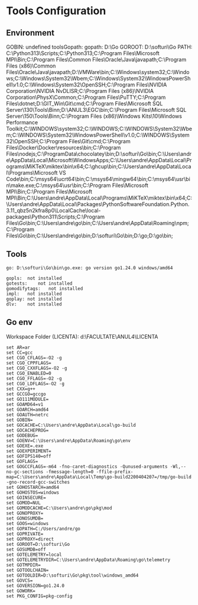 # Tools Configuration

## Environment

GOBIN: undefined
toolsGopath:
gopath: D:\Go
GOROOT: D:\softuri\Go
PATH: C:\Python313\Scripts\;C:\Python313\;C:\Program Files\Microsoft MPI\Bin\;C:\Program Files\Common Files\Oracle\Java\javapath;C:\Program Files (x86)\Common Files\Oracle\Java\javapath;D:\VMWare\bin\;C:\Windows\system32;C:\Windows;C:\Windows\System32\Wbem;C:\Windows\System32\WindowsPowerShell\v1.0\;C:\Windows\System32\OpenSSH\;C:\Program Files\NVIDIA Corporation\NVIDIA NvDLISR;C:\Program Files (x86)\NVIDIA Corporation\PhysX\Common;C:\Program Files\PuTTY\;C:\Program Files\dotnet\;D:\GIT_Win\Git\cmd;C:\Program Files\Microsoft SQL Server\130\Tools\Binn\;D:\ANUL3\EGC\bin;C:\Program Files\Microsoft SQL Server\150\Tools\Binn\;C:\Program Files (x86)\Windows Kits\10\Windows Performance Toolkit\;C:\WINDOWS\system32;C:\WINDOWS;C:\WINDOWS\System32\Wbem;C:\WINDOWS\System32\WindowsPowerShell\v1.0\;C:\WINDOWS\System32\OpenSSH\;C:\Program Files\Git\cmd;C:\Program Files\Docker\Docker\resources\bin;C:\Program Files\nodejs\;C:\ProgramData\chocolatey\bin;D:\softuri\Go\bin;C:\Users\andre\AppData\Local\Microsoft\WindowsApps;C:\Users\andre\AppData\Local\Programs\MiKTeX\miktex\bin\x64\;C:\ghcup\bin;C:\Users\andre\AppData\Local\Programs\Microsoft VS Code\bin;C:\msys64\ucrt64\bin;C:\msys64\mingw64\bin;C:\msys64\usr\bin\make.exe;C:\msys64\usr\bin;C:\Program Files\Microsoft MPI\Bin;C:\Program Files\Microsoft MPI\Bin;C:\Users\andre\AppData\Local\Programs\MiKTeX\miktex\bin\x64\;C:\Users\andre\AppData\Local\Packages\PythonSoftwareFoundation.Python.3.11_qbz5n2kfra8p0\LocalCache\local-packages\Python311\Scripts;C:\Program Files\Go\bin;C:\Users\andre\go\bin\;C:\Users\andre\AppData\Roaming\npm;C:\Program Files\Go\bin;C:\Users\andre\go\bin;D:\softuri\Go\bin;D:\go;D:\go\bin;

## Tools

    go:	D:\softuri\Go\bin\go.exe: go version go1.24.0 windows/amd64

    gopls:	not installed
    gotests:	not installed
    gomodifytags:	not installed
    impl:	not installed
    goplay:	not installed
    dlv:	not installed

## Go env

Workspace Folder (LICENTA): d:\FACULTATE\ANUL4\LICENTA

    set AR=ar
    set CC=gcc
    set CGO_CFLAGS=-O2 -g
    set CGO_CPPFLAGS=
    set CGO_CXXFLAGS=-O2 -g
    set CGO_ENABLED=0
    set CGO_FFLAGS=-O2 -g
    set CGO_LDFLAGS=-O2 -g
    set CXX=g++
    set GCCGO=gccgo
    set GO111MODULE=
    set GOAMD64=v1
    set GOARCH=amd64
    set GOAUTH=netrc
    set GOBIN=
    set GOCACHE=C:\Users\andre\AppData\Local\go-build
    set GOCACHEPROG=
    set GODEBUG=
    set GOENV=C:\Users\andre\AppData\Roaming\go\env
    set GOEXE=.exe
    set GOEXPERIMENT=
    set GOFIPS140=off
    set GOFLAGS=
    set GOGCCFLAGS=-m64 -fno-caret-diagnostics -Qunused-arguments -Wl,--no-gc-sections -fmessage-length=0 -ffile-prefix-map=C:\Users\andre\AppData\Local\Temp\go-build2200404207=/tmp/go-build -gno-record-gcc-switches
    set GOHOSTARCH=amd64
    set GOHOSTOS=windows
    set GOINSECURE=
    set GOMOD=NUL
    set GOMODCACHE=C:\Users\andre\go\pkg\mod
    set GONOPROXY=
    set GONOSUMDB=
    set GOOS=windows
    set GOPATH=C:/Users/andre/go
    set GOPRIVATE=
    set GOPROXY=direct
    set GOROOT=D:\softuri\Go
    set GOSUMDB=off
    set GOTELEMETRY=local
    set GOTELEMETRYDIR=C:\Users\andre\AppData\Roaming\go\telemetry
    set GOTMPDIR=
    set GOTOOLCHAIN=
    set GOTOOLDIR=D:\softuri\Go\pkg\tool\windows_amd64
    set GOVCS=
    set GOVERSION=go1.24.0
    set GOWORK=
    set PKG_CONFIG=pkg-config

